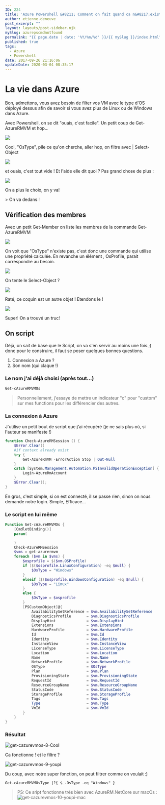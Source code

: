 ```yaml
---
ID: 224
title: 'Azure Powershell &#8211; Comment on fait quand ca n&#8217;existe pas ?'
author: etienne.deneuve
post_excerpt: ""
layout: layouts/post-sidebar.njk
mySlug: azurepscmdnotfound
permalink: "{{ page.date | date: '%Y/%m/%d' }}/{{ mySlug }}/index.html"
published: true
tags:
  - Azure
  - Powershell
date: 2017-09-26 21:16:06
updateDate: 2020-03-04 08:35:17
---
```

# La vie dans Azure

Bon, admettons, vous avez besoin de filter vos VM avec le type d'OS déployé dessus afin de savoir si vous avez plus de Linux ou de Windows dans Azure.

Avec Powershell, on se dit "ouais, c'est facile". Un petit coup de Get-AzureRMVM et hop...

![](/images/2017/09/get-cazurevmos-1-gvm.png)
<!-- excerpt -->

Cool, "OsType", pile ce qu'on cherche, aller hop, on filtre avec | Select-Object

![](/images/2017/09/get-cazurevmos-2-so.png)

et ouais, c'est tout vide ! Et l'aide elle dit quoi ? Pas grand chose de plus :

![](/images/2017/09/get-cazurevmos-3-help.png)

On a plus le choix, on y va!

&gt; On va dedans !

## Vérification des membres

Avec un petit Get-Member on liste les membres de la commande Get-AzureRMVM

![](/images/2017/09/get-cazurevmos-4-gm.png)

On voit que "OsType" n'existe pas, c'est donc une commande qui utilise une propriété calculée.
En revanche un élément , OsProfile, parait correspondre au besoin.

![](/images/2017/09/get-cazurevmos-5-osp.png)

On tente le Select-Object ?

![](/images/2017/09/get-cazurevmos-6-os.png)

Raté, ce coquin est un autre objet ! Etendons le !

![](/images/2017/09/get-cazurevmos-7-exp.png)

Super! On a trouvé un truc!

## On script

Déjà, on sait de base que le Script, on va s'en servir au moins une fois ;) donc pour le construire, il faut se poser quelques bonnes questions.

1. Connexion a Azure ?
2. Son nom (qui claque !)

### Le nom j'ai déjà choisi (après tout...)

``` powershell
Get-cAzureRMVMOs
```

> Personnellement, j'essaye de mettre un indicateur "c" pour "custom" sur mes functions pour les différencier des autres.

### La connexion à Azure

J'utilise un petit bout de script que j'ai récupéré (je ne sais plus où, si l'auteur se manifeste !)

``` powershell
function Check-AzureRMSession () {
    $Error.Clear()
    #if context already exist
    try {
        Get-AzureRmVM -ErrorAction Stop | Out-Null
    }
    catch [System.Management.Automation.PSInvalidOperationException] {
        Login-AzureRmAccount
    }
    $Error.Clear();
}
```

En gros, c'est simple, si on est connecté, il se passe rien, sinon on nous demande notre login. Simple, Efficace...

### Le script en lui même

``` powershell
Function Get-cAzureRMVMOs {
    [CmdletBinding()]
    param(

    )
    Check-AzureRMSession
    $vms = get-azurermvm
    foreach ($vm in $vms) {
        $osprofile = $($vm.OSProfile)
        if ($($osprofile.LinuxConfiguration) -eq $null) {
            $OsType = "Windows"
        }
        elseif ($($osprofile.WindowsConfiguration) -eq $null) {
            $OsType = "Linux"
        }
        else {
            $OsType = $osprofile
        }
        [PSCustomObject]@{
            AvailabilitySetReference = $vm.AvailabilitySetReference
            DiagnosticsProfile       = $vm.DiagnosticsProfile
            DisplayHint              = $vm.DisplayHint
            Extensions               = $vm.Extensions
            HardwareProfile          = $vm.HardwareProfile
            Id                       = $vm.Id
            Identity                 = $vm.Identity
            InstanceView             = $vm.InstanceView
            LicenseType              = $vm.LicenseType
            Location                 = $vm.Location
            Name                     = $vm.Name
            NetworkProfile           = $vm.NetworkProfile
            OSType                   = $OsType
            Plan                     = $vm.Plan
            ProvisioningState        = $vm.ProvisioningState
            RequestId                = $vm.RequestId
            ResourceGroupName        = $vm.ResourceGroupName
            StatusCode               = $vm.StatusCode
            StorageProfile           = $vm.StorageProfile
            Tags                     = $vm.Tags
            Type                     = $vm.Type
            VmId                     = $vm.VmId
        }
    }
}
```

### Résultat

![get-cazurevmos-8-Cool](/images/2017/09/get-cazurevmos-8-Cool.png)

Ca fonctionne ! et le filtre ? 

![get-cazurevmos-9-youpi](/images/2017/09/get-cazurevmos-9-youpi.png) 

Du coup, avec notre super fonction, on peut filtrer comme on voulait :) 

```Get-cAzureRMVMOsType |?{ $_.OsType -eq "Windows" }```

> PS: Ce sript fonctionne très bien avec AzureRM.NetCore sur macOs :
> ![get-cazurevmos-10-youpi-mac](/images/2017/09/get-cazurevmos-10-youpi.png)
